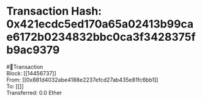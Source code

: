 
Transaction Hash: 0x421ecdc5ed170a65a02413b99cae6172b0234832bbc0ca3f3428375fb9ac9379
====================================================================================
  
#💸Transaction  
Block: [[14456737]]  
From: [[0x881d4032abe4188e2237efcd27ab435e81fc6bb1]]  
To: [[]]  
Transferred: 0.0 Ether